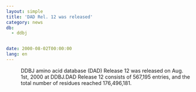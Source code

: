 ```yaml
---
layout: simple
title: 'DAD Rel. 12 was released'
category: news
db:
  - ddbj


date: 2000-08-02T00:00:00
lang: en
---
```


<dd>DDBJ amino acid database (DAD) Release 12 was released on Aug. 1st, 2000 at DDBJ.DAD Release 12 consists of 567,195 entries, and the total number of residues reached 176,496,181.</dd>

